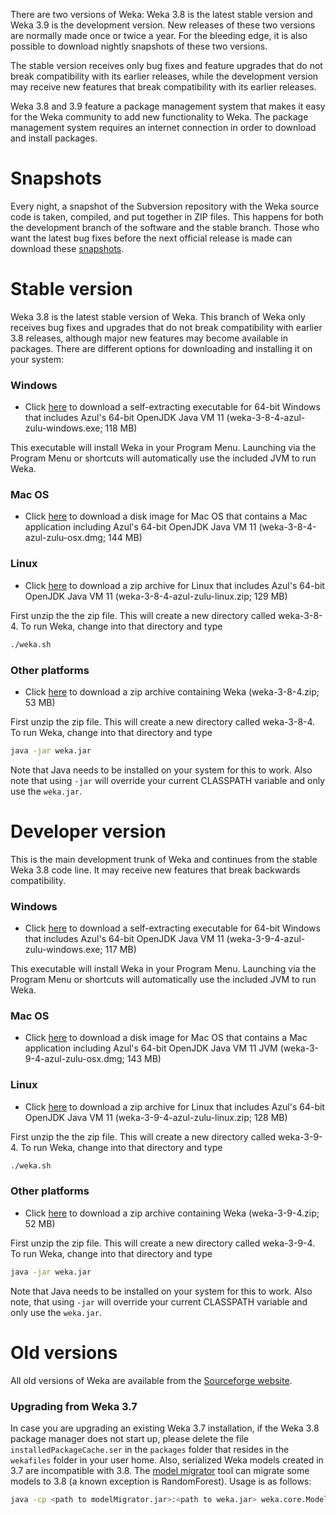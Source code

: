
There are two versions of Weka: Weka 3.8 is the latest stable version
and Weka 3.9 is the development version. New releases of these two versions
are normally made once or twice a year. For the bleeding edge, it is
also possible to download nightly snapshots of these two versions. 

The stable version receives only bug fixes and feature upgrades that
do not break compatibility with its earlier releases, while the
development version may receive new features that break compatibility
with its earlier releases.

Weka 3.8 and 3.9 feature a package management system that makes it
easy for the Weka community to add new functionality to Weka. The
package management system requires an internet connection in order to
download and install packages.

# Snapshots
              
Every night, a snapshot of the Subversion repository with the Weka
source code is taken, compiled, and put together in ZIP files. This
happens for both the development branch of the software and the stable
branch.  Those who want the latest bug fixes before the next official
release is made can download these
[snapshots](https://www.cs.waikato.ac.nz/~ml/weka/snapshots/weka_snapshots.html).

# Stable version

Weka 3.8 is the latest stable version of Weka. This branch of Weka
only receives bug fixes and upgrades that do not break compatibility
with earlier 3.8 releases, although major new features may become
available in packages.  There are different options for downloading
and installing it on your system:

### Windows

* Click
[here](https://prdownloads.sourceforge.net/weka/weka-3-8-4-azul-zulu-windows.exe)
to download a self-extracting executable for 64-bit Windows that
includes Azul's 64-bit OpenJDK Java VM 11 (weka-3-8-4-azul-zulu-windows.exe; 118 MB)

This executable will install Weka in your Program Menu. Launching via the Program
Menu or shortcuts will automatically use the included JVM to run Weka.

### Mac OS
                  
* Click
[here](https://prdownloads.sourceforge.net/weka/weka-3-8-4-azul-zulu-osx.dmg)
to download a disk image for Mac OS that contains a
Mac application including Azul's 64-bit OpenJDK Java VM 11
(weka-3-8-4-azul-zulu-osx.dmg; 144 MB)

### Linux

* Click
[here](https://prdownloads.sourceforge.net/weka/weka-3-8-4-azul-zulu-linux.zip)
to download a zip archive for Linux that includes Azul's 64-bit OpenJDK Java VM 11
(weka-3-8-4-azul-zulu-linux.zip; 129 MB)

First unzip the the zip file. This will create a new directory called
weka-3-8-4. To run Weka, change into that directory and type

``` bash
./weka.sh
```

### Other platforms

* Click [here](https://prdownloads.sourceforge.net/weka/weka-3-8-4.zip)
 to download a zip archive containing Weka (weka-3-8-4.zip; 53 MB)

First unzip the zip file. This will create a new directory called
weka-3-8-4. To run Weka, change into that directory and type

``` bash
java -jar weka.jar
```

Note that Java needs to be installed on your system for this to
work. Also note that using `-jar` will override your current
CLASSPATH variable and only use the `weka.jar`.

# Developer version

This is the main development trunk of Weka and continues from the stable Weka 3.8 code line. It
may receive new features that break backwards compatibility.

### Windows

* Click
[here](https://prdownloads.sourceforge.net/weka/weka-3-9-4-azul-zulu-windows.exe)
to download a self-extracting executable for 64-bit Windows that
includes Azul's 64-bit OpenJDK Java VM 11 (weka-3-9-4-azul-zulu-windows.exe; 117 MB)

This executable will install Weka in your Program Menu. Launching via the Program
Menu or shortcuts will automatically use the included JVM to run Weka.

### Mac OS
                  
* Click
[here](https://prdownloads.sourceforge.net/weka/weka-3-9-4-azul-zulu-osx.dmg)
to download a disk image for Mac OS that contains a
Mac application including Azul's 64-bit OpenJDK Java VM 11
JVM (weka-3-9-4-azul-zulu-osx.dmg; 143 MB)

### Linux

* Click
[here](https://prdownloads.sourceforge.net/weka/weka-3-9-4-azul-zulu-linux.zip)
to download a zip archive for Linux that includes Azul's 64-bit OpenJDK Java VM 11
(weka-3-9-4-azul-zulu-linux.zip; 128 MB)

First unzip the the zip file. This will create a new directory called
weka-3-9-4. To run Weka, change into that directory and type

``` bash
./weka.sh
```

### Other platforms

* Click [here](https://prdownloads.sourceforge.net/weka/weka-3-9-4.zip)
 to download a zip archive containing Weka (weka-3-9-4.zip; 52 MB)

First unzip the zip file. This will create a new directory called
weka-3-9-4. To run Weka, change into that directory and type

``` bash
java -jar weka.jar
```

Note that Java needs to be installed on your system for this to
work. Also note, that using `-jar` will override your current
CLASSPATH variable and only use the `weka.jar`.


# Old versions

All old versions of Weka are available from the [Sourceforge
website](https://sourceforge.net/projects/weka/).

### Upgrading from Weka 3.7

In case you are upgrading an existing Weka 3.7 installation, if the
Weka 3.8 package manager does not start up, please delete the file
`installedPackageCache.ser` in the `packages` folder that resides in
the `wekafiles` folder in your user home. Also, serialized Weka models
created in 3.7 are incompatible with 3.8. The [model
migrator](https://www.cs.waikato.ac.nz/~ml/weka/modelMigrator.jar)
tool can migrate some models to 3.8 (a known
exception is RandomForest). Usage is as follows:

``` bash 
java -cp <path to modelMigrator.jar>:<path to weka.jar> weka.core.ModelMigrator -i <path to old serialized weka mode> -o <upgraded model file name>
```

